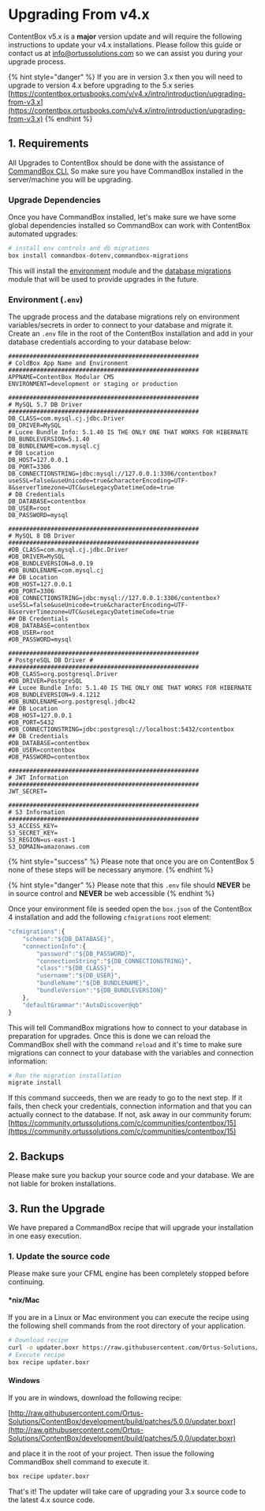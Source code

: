 # Upgrading From v4.x

ContentBox v5.x is a **major** version update and will require the following instructions to update your v4.x installations. Please follow this guide or contact us at [info@ortussolutions.com](mailto:info@ortussolutions.com) so we can assist you during your upgrade process.

{% hint style="danger" %}
If you are in version 3.x then you will need to upgrade to version 4.x before upgrading to the 5.x series [https://contentbox.ortusbooks.com/v/v4.x/intro/introduction/upgrading-from-v3.x](https://contentbox.ortusbooks.com/v/v4.x/intro/introduction/upgrading-from-v3.x)
{% endhint %}

## 1. Requirements

All Upgrades to ContentBox should be done with the assistance of [CommandBox CLI.](https://www.ortussolutions.com/products/commandbox) So make sure you have CommandBox installed in the server/machine you will be upgrading.

### Upgrade Dependencies

Once you have CommandBox installed, let's make sure we have some global dependencies installed so CommandBox can work with ContentBox automated upgrades:

```bash
# install env controls and db migrations
box install commandbox-dotenv,commandbox-migrations
```

This will install the [environment](https://forgebox.io/view/commandbox-dotenv) module and the [database migrations](https://forgebox.io/view/commandbox-migrations) module that will be used to provide upgrades in the future.

### Environment \(`.env`\)

The upgrade process and the database migrations rely on environment variables/secrets in order to connect to your database and migrate it.  Create an `.env` file in the root of the ContentBox installation and add in your database credentials according to your database below:

```text
######################################################
# ColdBox App Name and Environment
######################################################
APPNAME=ContentBox Modular CMS
ENVIRONMENT=development or staging or production

######################################################
# MySQL 5.7 DB Driver
######################################################
DB_CLASS=com.mysql.cj.jdbc.Driver
DB_DRIVER=MySQL
# Lucee Bundle Info: 5.1.40 IS THE ONLY ONE THAT WORKS FOR HIBERNATE
DB_BUNDLEVERSION=5.1.40
DB_BUNDLENAME=com.mysql.cj
# DB Location
DB_HOST=127.0.0.1
DB_PORT=3306
DB_CONNECTIONSTRING=jdbc:mysql://127.0.0.1:3306/contentbox?useSSL=false&useUnicode=true&characterEncoding=UTF-8&serverTimezone=UTC&useLegacyDatetimeCode=true
# DB Credentials
DB_DATABASE=contentbox
DB_USER=root
DB_PASSWORD=mysql

######################################################
# MySQL 8 DB Driver
######################################################
#DB_CLASS=com.mysql.cj.jdbc.Driver
#DB_DRIVER=MySQL
#DB_BUNDLEVERSION=8.0.19
#DB_BUNDLENAME=com.mysql.cj
## DB Location
#DB_HOST=127.0.0.1
#DB_PORT=3306
#DB_CONNECTIONSTRING=jdbc:mysql://127.0.0.1:3306/contentbox?useSSL=false&useUnicode=true&characterEncoding=UTF-8&serverTimezone=UTC&useLegacyDatetimeCode=true
## DB Credentials
#DB_DATABASE=contentbox
#DB_USER=root
#DB_PASSWORD=mysql

######################################################
# PostgreSQL DB Driver #
######################################################
#DB_CLASS=org.postgresql.Driver
#DB_DRIVER=PostgreSQL
## Lucee Bundle Info: 5.1.40 IS THE ONLY ONE THAT WORKS FOR HIBERNATE
#DB_BUNDLEVERSION=9.4.1212
#DB_BUNDLENAME=org.postgresql.jdbc42
## DB Location
#DB_HOST=127.0.0.1
#DB_PORT=5432
#DB_CONNECTIONSTRING=jdbc:postgresql://localhost:5432/contentbox
## DB Credentials
#DB_DATABASE=contentbox
#DB_USER=contentbox
#DB_PASSWORD=contentbox

######################################################
# JWT Information
######################################################
JWT_SECRET=

######################################################
# S3 Information
######################################################
S3_ACCESS_KEY=
S3_SECRET_KEY=
S3_REGION=us-east-1
S3_DOMAIN=amazonaws.com

```

{% hint style="success" %}
Please note that once you are on ContentBox 5 none of these steps will be necessary anymore.
{% endhint %}

{% hint style="danger" %}
Please note that this `.env` file should **NEVER** be in source control and **NEVER** be web accessible
{% endhint %}

Once your environment file is seeded open the `box.json` of the ContentBox 4 installation and add the following `cfmigrations` root element:

```javascript
"cfmigrations":{
    "schema":"${DB_DATABASE}",
    "connectionInfo":{
        "password":"${DB_PASSWORD}",
        "connectionString":"${DB_CONNECTIONSTRING}",
        "class":"${DB_CLASS}",
        "username":"${DB_USER}",
        "bundleName":"${DB_BUNDLENAME}",
        "bundleVersion":"${DB_BUNDLEVERSION}"
    },
    "defaultGrammar":"AutoDiscover@qb"
}
```

This will tell CommandBox migrations how to connect to your database in preparation for upgrades. Once this is done we can reload the CommandBox shell with the command `reload` and it's time to make sure migrations can connect to your database with the variables and connection information:

```bash
# Run the migration installation
migrate install
```

If this command succeeds, then we are ready to go to the next step.  If it fails, then check your credentials, connection information and that you can actually connect to the database. If not, ask away in our community forum: [https://community.ortussolutions.com/c/communities/contentbox/15](https://community.ortussolutions.com/c/communities/contentbox/15)

## 2. Backups

Please make sure you backup your source code and your database. We are not liable for broken installations.

## 3. Run the Upgrade

We have prepared a CommandBox recipe that will upgrade your installation in one easy execution.

### 1. Update the source code

Please make sure your CFML engine has been completely stopped before continuing.

#### \*nix/Mac

If you are in a Linux or Mac environment you can execute the recipe using the following shell commands from the root directory of your application.

```bash
# Download recipe
curl -o updater.boxr https://raw.githubusercontent.com/Ortus-Solutions/ContentBox/development/build/patches/5.0.0/updater.boxr
# Execute recipe
box recipe updater.boxr
```

#### Windows

If you are in windows, download the following recipe:

[http://raw.githubusercontent.com/Ortus-Solutions/ContentBox/development/build/patches/5.0.0/updater.boxr](http://raw.githubusercontent.com/Ortus-Solutions/ContentBox/development/build/patches/5.0.0/updater.boxr)

and place it in the root of your project. Then issue the following CommandBox shell command to execute it.

```bash
box recipe updater.boxr
```

That's it! The updater will take care of upgrading your 3.x source code to the latest 4.x source code.



